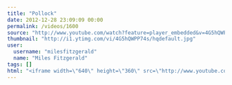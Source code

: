 ```yaml
---
title: "Pollock"
date: 2012-12-28 23:09:09 00:00
permalink: /videos/1600
source: "http://www.youtube.com/watch?feature=player_embedded&v=4G5hQWPP74s#!"
thumbnail: "http://i1.ytimg.com/vi/4G5hQWPP74s/hqdefault.jpg"
user:
  username: "milesfitzgerald"
  name: "Miles Fitzgerald"
tags: []
html: "<iframe width=\"640\" height=\"360\" src=\"http://www.youtube.com/embed/4G5hQWPP74s?wmode=transparent&feature=oembed\" frameborder=\"0\" allowfullscreen></iframe>"
---
```


